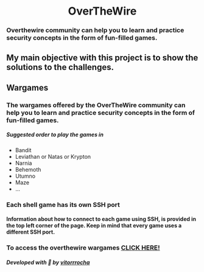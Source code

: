 <p align="center">
  <h1 align="center"><b>OverTheWire</b></h1>
</p>

### Overthewire community can help you to learn and practice security concepts in the form of fun-filled games.

## My main objective with this project is to show the solutions to the challenges.

## Wargames

### The wargames offered by the OverTheWire community can help you to learn and practice security concepts in the form of fun-filled games.

##### Suggested order to play the games in
- Bandit
- Leviathan or Natas or Krypton
- Narnia
- Behemoth
- Utumno
- Maze
- …

### Each shell game has its own SSH port

#### Information about how to connect to each game using SSH, is provided in the top left corner of the page. Keep in mind that every game uses a different SSH port.

### To access the overthewire wargames [CLICK HERE!](https://overthewire.org/wargames) 

##### Developed with :green_heart: by [vitorrrocha](https://github.com/Vitorrrocha)
